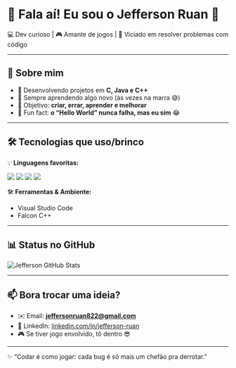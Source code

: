 # 👋 Fala aí! Eu sou o Jefferson Ruan 🚀

💻 Dev curioso | 🎮 Amante de jogos | 🧩 Viciado em resolver problemas com código

---

## 🚀 Sobre mim

* 🔭 Desenvolvendo projetos em **C, Java e C++**
* 🌱 Sempre aprendendo algo novo (às vezes na marra 😅)
* 🎯 Objetivo: **criar, errar, aprender e melhorar**
* 🎲 Fun fact: **o “Hello World” nunca falha, mas eu sim** 😂

---

## 🛠️ Tecnologias que uso/brinco

💡 **Linguagens favoritas:**
<p align="left">
  <img src="https://img.shields.io/badge/C-00599C?style=for-the-badge&logo=c&logoColor=white"/>
  <img src="https://img.shields.io/badge/Java-ED8B00?style=for-the-badge&logo=java&logoColor=white"/>
  <img src="https://img.shields.io/badge/HTML5-E34F26?style=for-the-badge&logo=html5&logoColor=white"/>
  <img src="https://img.shields.io/badge/CSS3-1572B6?style=for-the-badge&logo=css3&logoColor=white"/>

🛠️ **Ferramentas & Ambiente:**

* Visual Studio Code
* Falcon C++

---

## 📊 Status no GitHub

![Jefferson GitHub Stats](https://github-readme-stats.vercel.app/api?username=jeffersonruan\&show_icons=true\&theme=tokyonight)

---

## 📫 Bora trocar uma ideia?

* ✉️ Email: **[jeffersonruan822@gmail.com](mailto:jeffersonruan822@gmail.com)**
* 💼 LinkedIn: [linkedin.com/in/jefferson-ruan](https://www.linkedin.com/in/jefferson-ruan-068255367?utm_source=share&utm_campaign=share_via&utm_content=profile&utm_medium=android_app)
* 🎮 Se tiver jogo envolvido, tô dentro 😎

---

✨ “Codar é como jogar: cada bug é só mais um chefão pra derrotar.”
